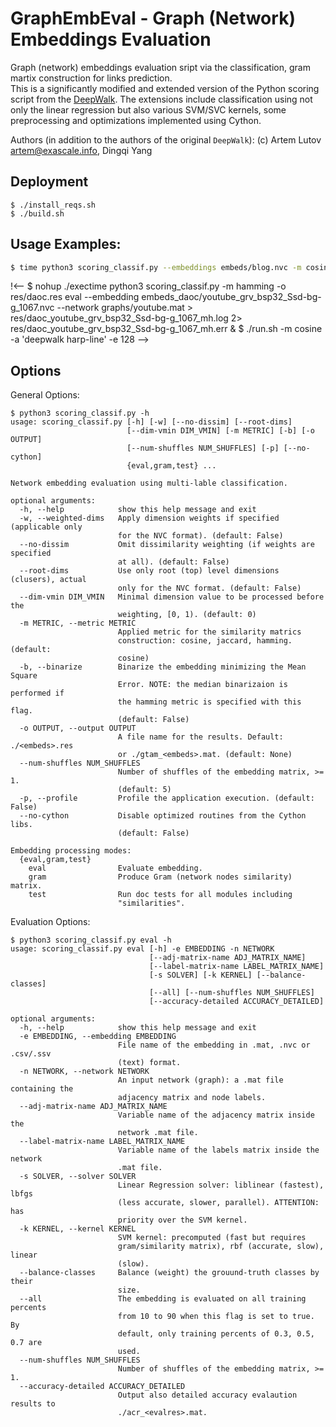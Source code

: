 # GraphEmbEval - Graph (Network) Embeddings Evaluation
Graph (network) embeddings evaluation sript via the classification, gram martix construction for links prediction.  
This is a significantly modified and extended version of the Python scoring script from the [DeepWalk](https://github.com/phanein/deepwalk/). The extensions include classification using not only the linear regression but also various SVM/SVC kernels, some preprocessing and optimizations implemented using Cython.

Authors (in addition to the authors of the original `DeepWalk`): (c) Artem Lutov <artem@exascale.info>, Dingqi Yang


## Deployment

```
$ ./install_reqs.sh
$ ./build.sh
```

## Usage Examples:
```sh
$ time python3 scoring_classif.py --embeddings embeds/blog.nvc -m cosine -o res/blog.res eval -s liblinear --num-shuffles 3 --network graphs/blog.mat
```
!<--
$ nohup ./exectime python3 scoring_classif.py -m hamming -o res/daoc.res eval --embedding embeds_daoc/youtube_grv_bsp32_Ssd-bg-g_1067.nvc --network graphs/youtube.mat > res/daoc_youtube_grv_bsp32_Ssd-bg-g_1067_mh.log 2> res/daoc_youtube_grv_bsp32_Ssd-bg-g_1067_mh.err &
$ ./run.sh -m cosine -a 'deepwalk harp-line' -e 128
-->

## Options
General Options:
```
$ python3 scoring_classif.py -h
usage: scoring_classif.py [-h] [-w] [--no-dissim] [--root-dims]
                          [--dim-vmin DIM_VMIN] [-m METRIC] [-b] [-o OUTPUT]
                          [--num-shuffles NUM_SHUFFLES] [-p] [--no-cython]
                          {eval,gram,test} ...

Network embedding evaluation using multi-lable classification.

optional arguments:
  -h, --help            show this help message and exit
  -w, --weighted-dims   Apply dimension weights if specified (applicable only
                        for the NVC format). (default: False)
  --no-dissim           Omit dissimilarity weighting (if weights are specified
                        at all). (default: False)
  --root-dims           Use only root (top) level dimensions (clusers), actual
                        only for the NVC format. (default: False)
  --dim-vmin DIM_VMIN   Minimal dimension value to be processed before the
                        weighting, [0, 1). (default: 0)
  -m METRIC, --metric METRIC
                        Applied metric for the similarity matrics
                        construction: cosine, jaccard, hamming. (default:
                        cosine)
  -b, --binarize        Binarize the embedding minimizing the Mean Square
                        Error. NOTE: the median binarizaion is performed if
                        the hamming metric is specified with this flag.
                        (default: False)
  -o OUTPUT, --output OUTPUT
                        A file name for the results. Default: ./<embeds>.res
                        or ./gtam_<embeds>.mat. (default: None)
  --num-shuffles NUM_SHUFFLES
                        Number of shuffles of the embedding matrix, >= 1.
                        (default: 5)
  -p, --profile         Profile the application execution. (default: False)
  --no-cython           Disable optimized routines from the Cython libs.
                        (default: False)

Embedding processing modes:
  {eval,gram,test}
    eval                Evaluate embedding.
    gram                Produce Gram (network nodes similarity) matrix.
    test                Run doc tests for all modules including
                        "similarities".
```

Evaluation Options:
```
$ python3 scoring_classif.py eval -h
usage: scoring_classif.py eval [-h] -e EMBEDDING -n NETWORK
                               [--adj-matrix-name ADJ_MATRIX_NAME]
                               [--label-matrix-name LABEL_MATRIX_NAME]
                               [-s SOLVER] [-k KERNEL] [--balance-classes]
                               [--all] [--num-shuffles NUM_SHUFFLES]
                               [--accuracy-detailed ACCURACY_DETAILED]

optional arguments:
  -h, --help            show this help message and exit
  -e EMBEDDING, --embedding EMBEDDING
                        File name of the embedding in .mat, .nvc or .csv/.ssv
                        (text) format.
  -n NETWORK, --network NETWORK
                        An input network (graph): a .mat file containing the
                        adjacency matrix and node labels.
  --adj-matrix-name ADJ_MATRIX_NAME
                        Variable name of the adjacency matrix inside the
                        network .mat file.
  --label-matrix-name LABEL_MATRIX_NAME
                        Variable name of the labels matrix inside the network
                        .mat file.
  -s SOLVER, --solver SOLVER
                        Linear Regression solver: liblinear (fastest), lbfgs
                        (less accurate, slower, parallel). ATTENTION: has
                        priority over the SVM kernel.
  -k KERNEL, --kernel KERNEL
                        SVM kernel: precomputed (fast but requires
                        gram/similarity matrix), rbf (accurate, slow), linear
                        (slow).
  --balance-classes     Balance (weight) the grouund-truth classes by their
                        size.
  --all                 The embedding is evaluated on all training percents
                        from 10 to 90 when this flag is set to true. By
                        default, only training percents of 0.3, 0.5, 0.7 are
                        used.
  --num-shuffles NUM_SHUFFLES
                        Number of shuffles of the embedding matrix, >= 1.
  --accuracy-detailed ACCURACY_DETAILED
                        Output also detailed accuracy evalaution results to
                        ./acr_<evalres>.mat.
```

